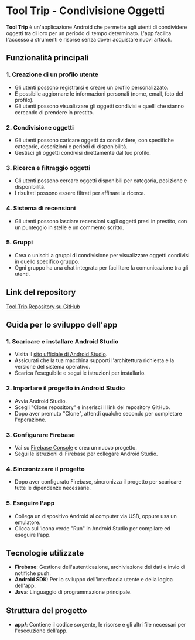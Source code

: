 # Tool Trip - Condivisione Oggetti

**Tool Trip** è un'applicazione Android che permette agli utenti di condividere oggetti tra di loro per un periodo di tempo determinato. L'app facilita l'accesso a strumenti e risorse senza dover acquistare nuovi articoli.

## Funzionalità principali

### 1. Creazione di un profilo utente
- Gli utenti possono registrarsi e creare un profilo personalizzato.
- È possibile aggiornare le informazioni personali (nome, email, foto del profilo).
- Gli utenti possono visualizzare gli oggetti condivisi e quelli che stanno cercando di prendere in prestito.

### 2. Condivisione oggetti
- Gli utenti possono caricare oggetti da condividere, con specifiche categorie, descrizioni e periodi di disponibilità.
- Gestisci gli oggetti condivisi direttamente dal tuo profilo.

### 3. Ricerca e filtraggio oggetti
- Gli utenti possono cercare oggetti disponibili per categoria, posizione e disponibilità.
- I risultati possono essere filtrati per affinare la ricerca.

### 4. Sistema di recensioni
- Gli utenti possono lasciare recensioni sugli oggetti presi in prestito, con un punteggio in stelle e un commento scritto.

### 5. Gruppi
- Crea o unisciti a gruppi di condivisione per visualizzare oggetti condivisi in quello specifico gruppo.
- Ogni gruppo ha una chat integrata per facilitare la comunicazione tra gli utenti.

## Link del repository

[Tool Trip Repository su GitHub](https://github.com/MattiaMazarese/ToolTrip/)

## Guida per lo sviluppo dell'app

### 1. Scaricare e installare Android Studio
- Visita il [sito ufficiale di Android Studio](https://developer.android.com/studio?hl=it).
- Assicurati che la tua macchina supporti l'architettura richiesta e la versione del sistema operativo.
- Scarica l'eseguibile e segui le istruzioni per installarlo.

### 2. Importare il progetto in Android Studio
- Avvia Android Studio.
- Scegli "Clone repository" e inserisci il link del repository GitHub.
- Dopo aver premuto "Clone", attendi qualche secondo per completare l'operazione.

### 3. Configurare Firebase
- Vai su [Firebase Console](https://console.firebase.google.com/) e crea un nuovo progetto.
- Segui le istruzioni di Firebase per collegare Android Studio.

### 4. Sincronizzare il progetto
- Dopo aver configurato Firebase, sincronizza il progetto per scaricare tutte le dipendenze necessarie.

### 5. Eseguire l'app
- Collega un dispositivo Android al computer via USB, oppure usa un emulatore.
- Clicca sull'icona verde "Run" in Android Studio per compilare ed eseguire l'app.

## Tecnologie utilizzate
- **Firebase**: Gestione dell'autenticazione, archiviazione dei dati e invio di notifiche push.
- **Android SDK**: Per lo sviluppo dell'interfaccia utente e della logica dell'app.
- **Java**: Linguaggio di programmazione principale.

## Struttura del progetto
- **app/**: Contiene il codice sorgente, le risorse e gli altri file necessari per l'esecuzione dell'app.
